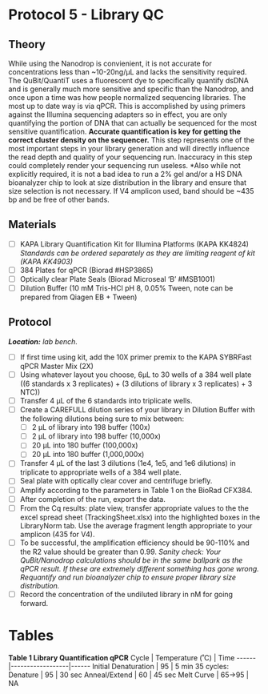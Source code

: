 # Protocol 5 - Library QC

## Theory
While using the Nanodrop is convienient, it is not accurate for concentrations less than ~10-20ng/µL and lacks the sensitivity required. The QuBit/QuantiT uses a fluorescent dye to specifically quantify dsDNA and is generally much more sensitive and specific than the Nanodrop, and once upon a time was how people normalized sequencing libraries. The most up to date way is via qPCR. This is accomplished by using primers against the Illumina sequencing adapters so in effect, you are only quantifying the portion of DNA that can actually be sequenced for the most sensitive quantification. **Accurate quantification is key for getting the correct cluster density on the sequencer.** This step represents one of the most important steps in your library generation and will directly influence the read depth and quality of your sequencing run. Inaccuracy in this step could completely render your sequencing run useless. *Also while not explicitly required, it is not a bad idea to run a 2% gel and/or a HS DNA bioanalyzer chip to look at size distribution in the library and ensure that size selection is not necessary. If V4 amplicon used, band should be ~435 bp and be free of other bands. 

## Materials
- [ ] KAPA Library Quantification Kit for Illumina Platforms (KAPA KK4824) *Standards can be ordered separately as they are limiting reagent of kit (KAPA KK4903)*
- [ ] 384 Plates for qPCR (Biorad #HSP3865)
- [ ] Optically clear Plate Seals (Biorad Microseal ‘B’ #MSB1001)
- [ ] Dilution Buffer (10 mM Tris-HCl pH 8, 0.05% Tween, note can be prepared from Qiagen EB + Tween)

## Protocol
***Location:** lab bench.*
- [ ] If first time using kit, add the 10X primer premix to the KAPA SYBRFast qPCR Master Mix (2X)
- [ ] Using whatever layout you choose, 6µL to 30 wells of a 384 well plate  ((6 standards x 3 replicates) + (3 dilutions of library x 3 replicates) + 3 NTC))
- [ ] Transfer 4 µL of the 6 standards into triplicate wells.
- [ ] Create a CAREFULL dilution series of your library in Dilution Buffer with the following dilutions being sure to mix between:
	- [ ] 2 µL of library into 198 buffer (100x)
	- [ ]	2 µL of library into 198 buffer (10,000x)
	- [ ]	20 µL into 180 buffer (100,000x)
 	- [ ]	20 µL into 180 buffer (1,000,000x)
- [ ] Transfer 4 µL of the last 3 dilutions (1e4, 1e5, and 1e6 dilutions) in triplicate to appropriate wells of a 384 well plate.
- [ ] Seal plate with optically clear cover and centrifuge briefly.
- [ ] Amplify according to the parameters in Table 1 on the BioRad CFX384.
- [ ] After completion of the run, export the data. 
- [ ] From the Cq results: plate view, transfer appropriate values to the the excel spread sheet (TrackingSheet.xlsx) into the highlighted boxes in the LibraryNorm tab. Use the average fragment length appropriate to your amplicon (435 for V4).
- [ ] To be successful, the amplification efficiency should be 90-110% and the R2 value should be greater than 0.99. *Sanity check: Your QuBit/Nanodrop calculations should be in the same ballpark as the qPCR result. If these are extremely different something has gone wrong. Requantify and run bioanalyzer chip to ensure proper library size distribution.*
- [ ] Record the concentration of the undiluted library in nM for going forward.

# Tables
**Table 1 Library Quantification qPCR**
Cycle	| Temperature (˚C) | Time
------|------------------|------
Initial Denaturation | 95 | 5 min
35 cycles:	
Denature | 95 | 30 sec
Anneal/Extend | 60 | 45 sec
Melt Curve | 65->95 | NA
